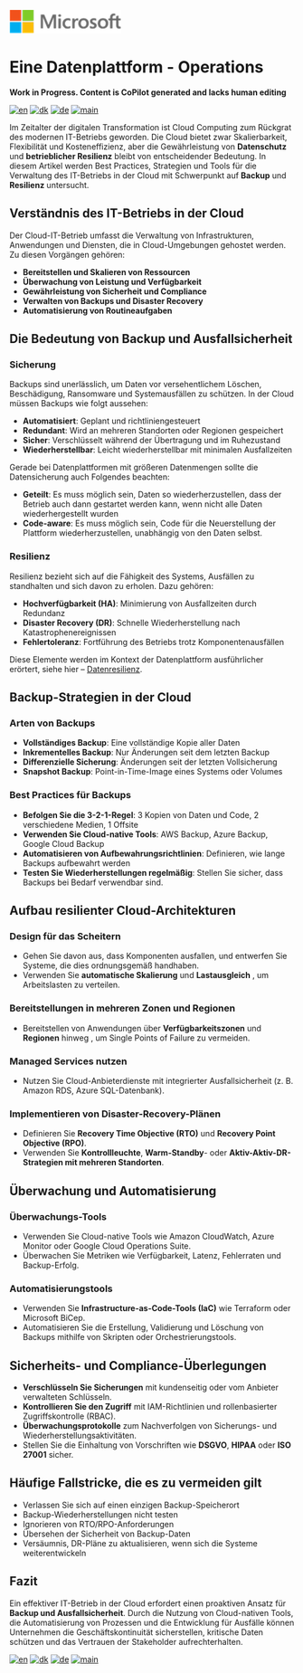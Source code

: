 ![microsoft](../images/microsoft.png)

# Eine Datenplattform - Operations

**Work in Progress. Content is CoPilot generated and lacks human editing**

[![en](https://img.shields.io/badge/lang-en-blue.svg)](Operations.md)
[![dk](https://img.shields.io/badge/lang-da-red.svg)](Operations-da.md)
[![de](https://img.shields.io/badge/lang-de-yellow.svg)](Operations-de.md)
[![main](https://img.shields.io/badge/main-document-green.svg)](../README.md)

Im Zeitalter der digitalen Transformation ist Cloud Computing zum Rückgrat des modernen IT-Betriebs geworden. Die Cloud bietet zwar Skalierbarkeit, Flexibilität und Kosteneffizienz, aber die Gewährleistung von **Datenschutz** und **betrieblicher Resilienz** bleibt von entscheidender Bedeutung. In diesem Artikel werden Best Practices, Strategien und Tools für die Verwaltung des IT-Betriebs in der Cloud mit Schwerpunkt auf **Backup** und **Resilienz** untersucht.

## Verständnis des IT-Betriebs in der Cloud

Der Cloud-IT-Betrieb umfasst die Verwaltung von Infrastrukturen, Anwendungen und Diensten, die in Cloud-Umgebungen gehostet werden. Zu diesen Vorgängen gehören:

- **Bereitstellen und Skalieren von Ressourcen**
- **Überwachung von Leistung und Verfügbarkeit**
- **Gewährleistung von Sicherheit und Compliance**
- **Verwalten von Backups und Disaster Recovery**
- **Automatisierung von Routineaufgaben**

## Die Bedeutung von Backup und Ausfallsicherheit

### Sicherung
Backups sind unerlässlich, um Daten vor versehentlichem Löschen, Beschädigung, Ransomware und Systemausfällen zu schützen. In der Cloud müssen Backups wie folgt aussehen:

- **Automatisiert**: Geplant und richtliniengesteuert
- **Redundant**: Wird an mehreren Standorten oder Regionen gespeichert
- **Sicher**: Verschlüsselt während der Übertragung und im Ruhezustand
- **Wiederherstellbar**: Leicht wiederherstellbar mit minimalen Ausfallzeiten

Gerade bei Datenplattformen mit größeren Datenmengen sollte die Datensicherung auch Folgendes beachten:

- **Geteilt**: Es muss möglich sein, Daten so wiederherzustellen, dass der Betrieb auch dann gestartet werden kann, wenn nicht alle Daten wiederhergestellt wurden
- **Code-aware**: Es muss möglich sein, Code für die Neuerstellung der Plattform wiederherzustellen, unabhängig von den Daten selbst.

### Resilienz
Resilienz bezieht sich auf die Fähigkeit des Systems,  Ausfällen zu standhalten und sich davon zu erholen. Dazu gehören:

- **Hochverfügbarkeit (HA)**: Minimierung von Ausfallzeiten durch Redundanz
- **Disaster Recovery (DR)**: Schnelle Wiederherstellung nach Katastrophenereignissen
- **Fehlertoleranz**: Fortführung des Betriebs trotz Komponentenausfällen

Diese Elemente werden im Kontext der Datenplattform ausführlicher erörtert, siehe hier – [Datenresilienz](../Operations/Ops-Data-Resilience-de.md).

## Backup-Strategien in der Cloud

### Arten von Backups
- **Vollständiges Backup**: Eine vollständige Kopie aller Daten
- **Inkrementelles Backup**: Nur Änderungen seit dem letzten Backup
- **Differenzielle Sicherung**: Änderungen seit der letzten Vollsicherung
- **Snapshot Backup**: Point-in-Time-Image eines Systems oder Volumes

### Best Practices für Backups
- **Befolgen Sie die 3-2-1-Regel**: 3 Kopien von Daten und Code, 2 verschiedene Medien, 1 Offsite
- **Verwenden Sie Cloud-native Tools**: AWS Backup, Azure Backup, Google Cloud Backup
- **Automatisieren von Aufbewahrungsrichtlinien**: Definieren, wie lange Backups aufbewahrt werden
- **Testen Sie Wiederherstellungen regelmäßig**: Stellen Sie sicher, dass Backups bei Bedarf verwendbar sind.

## Aufbau resilienter Cloud-Architekturen

### Design für das Scheitern
- Gehen Sie davon aus, dass Komponenten ausfallen, und entwerfen Sie Systeme, die dies ordnungsgemäß handhaben.
- Verwenden Sie **automatische Skalierung** und **Lastausgleich** , um Arbeitslasten zu verteilen.

### Bereitstellungen in mehreren Zonen und Regionen
- Bereitstellen von Anwendungen über **Verfügbarkeitszonen** und **Regionen** hinweg  , um Single Points of Failure zu vermeiden.

### Managed Services nutzen
- Nutzen Sie Cloud-Anbieterdienste mit integrierter Ausfallsicherheit (z. B. Amazon RDS, Azure SQL-Datenbank).

### Implementieren von Disaster-Recovery-Plänen
- Definieren Sie **Recovery Time Objective (RTO)** und **Recovery Point Objective (RPO)**.
- Verwenden Sie  **Kontrollleuchte**, **Warm-Standby**- oder **Aktiv-Aktiv-DR-Strategien mit mehreren Standorten**.

## Überwachung und Automatisierung

### Überwachungs-Tools
- Verwenden Sie Cloud-native Tools wie Amazon CloudWatch, Azure Monitor oder Google Cloud Operations Suite.
- Überwachen Sie Metriken wie Verfügbarkeit, Latenz, Fehlerraten und Backup-Erfolg.

### Automatisierungstools
- Verwenden Sie  **Infrastructure-as-Code-Tools (IaC)** wie Terraform oder Microsoft BiCep.
- Automatisieren Sie die Erstellung, Validierung und Löschung von Backups mithilfe von Skripten oder Orchestrierungstools.

## Sicherheits- und Compliance-Überlegungen

- **Verschlüsseln Sie Sicherungen** mit kundenseitig oder vom Anbieter verwalteten Schlüsseln.
- **Kontrollieren Sie den Zugriff** mit IAM-Richtlinien und rollenbasierter Zugriffskontrolle (RBAC).
- **Überwachungsprotokolle** zum Nachverfolgen von Sicherungs- und Wiederherstellungsaktivitäten.
- Stellen Sie die Einhaltung von Vorschriften wie **DSGVO**, **HIPAA** oder **ISO 27001** sicher.

## Häufige Fallstricke, die es zu vermeiden gilt

- Verlassen Sie sich auf einen einzigen Backup-Speicherort
- Backup-Wiederherstellungen nicht testen
- Ignorieren von RTO/RPO-Anforderungen
- Übersehen der Sicherheit von Backup-Daten
- Versäumnis, DR-Pläne zu aktualisieren, wenn sich die Systeme weiterentwickeln

## Fazit

Ein effektiver IT-Betrieb in der Cloud erfordert einen proaktiven Ansatz für **Backup und Ausfallsicherheit**. Durch die Nutzung von Cloud-nativen Tools, die Automatisierung von
Prozessen und die Entwicklung für Ausfälle können Unternehmen die Geschäftskontinuität sicherstellen, kritische Daten schützen und das Vertrauen der Stakeholder aufrechterhalten.


[![en](https://img.shields.io/badge/lang-en-blue.svg)](Operations.md)
[![dk](https://img.shields.io/badge/lang-da-red.svg)](Operations-da.md)
[![de](https://img.shields.io/badge/lang-de-yellow.svg)](Operations-de.md)
[![main](https://img.shields.io/badge/main-document-green.svg)](../README.md)
